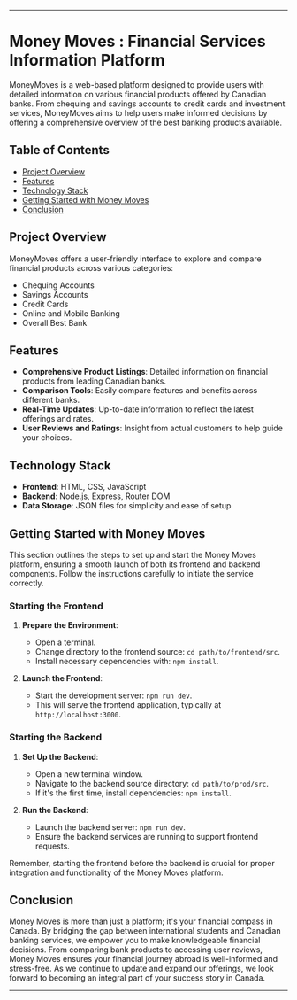 
---

# Money Moves : Financial Services Information Platform

MoneyMoves is a web-based platform designed to provide users with detailed information on various financial products offered by Canadian banks. From chequing and savings accounts to credit cards and investment services, MoneyMoves aims to help users make informed decisions by offering a comprehensive overview of the best banking products available.

## Table of Contents

- [Project Overview](#project-overview)
- [Features](#features)
- [Technology Stack](#technology-stack)
- [Getting Started with Money Moves](#getting-started-with-money-moves)
- [Conclusion](#conclusion)




## Project Overview

MoneyMoves offers a user-friendly interface to explore and compare financial products across various categories:

- Chequing Accounts
- Savings Accounts
- Credit Cards
- Online and Mobile Banking
- Overall Best Bank

## Features

- **Comprehensive Product Listings**: Detailed information on financial products from leading Canadian banks.
- **Comparison Tools**: Easily compare features and benefits across different banks.
- **Real-Time Updates**: Up-to-date information to reflect the latest offerings and rates.
- **User Reviews and Ratings**: Insight from actual customers to help guide your choices.

## Technology Stack

- **Frontend**: HTML, CSS, JavaScript
- **Backend**: Node.js, Express, Router DOM
- **Data Storage**: JSON files for simplicity and ease of setup


## Getting Started with Money Moves

This section outlines the steps to set up and start the Money Moves platform, ensuring a smooth launch of both its frontend and backend components. Follow the instructions carefully to initiate the service correctly.

### Starting the Frontend

1. **Prepare the Environment**:
   - Open a terminal.
   - Change directory to the frontend source: `cd path/to/frontend/src`.
   - Install necessary dependencies with: `npm install`.

2. **Launch the Frontend**:
   - Start the development server: `npm run dev`.
   - This will serve the frontend application, typically at `http://localhost:3000`.

### Starting the Backend

1. **Set Up the Backend**:
   - Open a new terminal window.
   - Navigate to the backend source directory: `cd path/to/prod/src`.
   - If it's the first time, install dependencies: `npm install`.

2. **Run the Backend**:
   - Launch the backend server: `npm run dev`.
   - Ensure the backend services are running to support frontend requests.

Remember, starting the frontend before the backend is crucial for proper integration and functionality of the Money Moves platform.

## Conclusion

Money Moves is more than just a platform; it's your financial compass in Canada. By bridging the gap between international students and Canadian banking services, we empower you to make knowledgeable financial decisions.
From comparing bank products to accessing user reviews, Money Moves ensures your financial journey abroad is well-informed and stress-free. As we continue to update and expand our offerings, we look forward to becoming an integral part of your success story in Canada.

---


